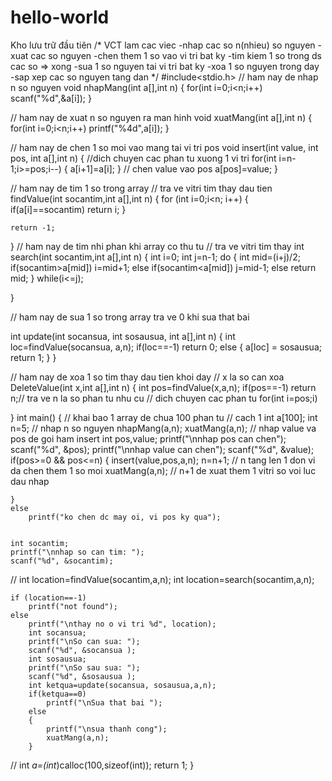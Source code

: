 # hello-world
Kho lưu trữ đầu tiên
/* VCT lam cac viec
-nhap cac so n(nhieu) so nguyen
-xuat cac so nguyen
-chen them 1 so vao vi tri bat ky
-tim kiem 1 so trong ds cac so           => xong
-sua 1 so nguyen tai vi tri bat ky
-xoa 1 so nguyen trong day
-sap xep cac so nguyen tang dan
*/
#include<stdio.h>
// ham nay de nhap n so nguyen
void nhapMang(int a[],int n)
{
	for(int i=0;i<n;i++)
		scanf("%d",&a[i]);
}

// ham nay de xuat n so nguyen ra man hinh
void xuatMang(int a[],int n)
{
	for(int i=0;i<n;i++)
		printf("%4d",a[i]);
}

// ham nay de chen 1 so moi vao mang tai vi tri pos
void insert(int value, int pos, int a[],int n)
{
	//dich chuyen cac phan tu xuong 1 vi tri 
	for(int i=n-1;i>=pos;i--)
	{
		a[i+1]=a[i];
	}
	// chen value vao pos
	a[pos]=value;
}


// ham nay de tim 1 so trong array
// tra ve vitri tim thay dau tien
	findValue(int socantim,int a[],int n)
{
	for (int i=0;i<n; i++)
	{	
		if(a[i]==socantim)
			return i;
	}
	
	return -1;
}
// ham nay de tim nhi phan khi array co thu tu
// tra ve vitri tim thay
int search(int socantim,int a[],int n)
{
	int i=0;
	int j=n-1;
	do
	{
		int mid=(i+j)/2;
		if(socantim>a[mid])
			i=mid+1;
		else if(socantim<a[mid])
			j=mid-1;
		else
			return mid;
	}
	while(i<=j);
	
	
}



// ham nay de sua 1 so trong array tra ve 0 khi sua that bai


int update(int socansua, int sosausua, int a[],int n)
{
	int loc=findValue(socansua, a,n);
	if(loc==-1)
		return 0;
	else
	{
		a[loc] = sosausua;
		return 1;
	}
}


// ham nay de xoa 1 so tim thay dau tien khoi day
// x la so can xoa
DeleteValue(int x,int a[],int n)
{
	int pos=findValue(x,a,n);
	if(pos==-1)
		return n;// tra ve n la so phan tu nhu cu
		// dich chuyen cac phan tu
	for(int i=pos;i)
	
}
int main()
{
	// khai bao 1 array de chua 100 phan tu
	// cach 1
	int a[100];
	int n=5;
	// nhap n so nguyen
	nhapMang(a,n);
	xuatMang(a,n);
	// nhap value va pos de goi ham insert
	int pos,value;
	printf("\nnhap pos can chen");
	scanf("%d", &pos);
	printf("\nnhap value can chen");
	scanf("%d", &value);
	if(pos>=0 && pos<=n)
	{
		insert(value,pos,a,n);
		n=n+1; // n tang len 1 don vi da chen them 1 so moi
		xuatMang(a,n); // n+1 de xuat them 1 vitri so voi luc dau nhap
		
	}
	else
		printf("ko chen dc may oi, vi pos ky qua");
		
	
	int socantim;
	printf("\nnhap so can tim: ");
	scanf("%d", &socantim);
	
//	int location=findValue(socantim,a,n);
	int location=search(socantim,a,n);
	
	if (location==-1)
		printf("not found");
	else
		printf("\nthay no o vi tri %d", location);
		int socansua;
		printf("\nSo can sua: ");
		scanf("%d", &socansua );
		int sosausua;
		printf("\nSo sau sua: ");
		scanf("%d", &sosausua );
		int ketqua=update(socansua, sosausua,a,n);
		if(ketqua==0)
			printf("\nSua that bai ");
		else
		{
			printf("\nsua thanh cong");
			xuatMang(a,n);
		}
	
//	int *a=(int*)calloc(100,sizeof(int));
	return 1;
}
